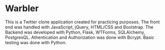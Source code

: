# Warbler
This is a Twitter clone application created for practicing purposes. 
The front end was handled with JavaScript, jQuery, HTML/CSS and Bootstrap.
The Backend was developed with Python, Flask, WTForms, SQLAlchemy, PostgresQL.
Athentication and Authorization was done with Bcrypt.
Basic testing was done with Python.
